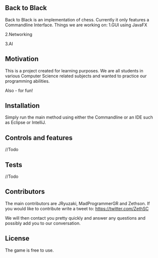 ## Back to Black

Back to Black is an implementation of chess. Currently it only features a Commandline Interface.
Things we are working on:
1.GUI using JavaFX

2.Networking

3.AI

## Motivation

This is a project created for learning purposes. We are all students in various Computer Science related subjects and wanted to practice our programming abilities.

Also - for fun!

## Installation

Simply run the main method using either the Commandline or an IDE such as Eclipse or IntelliJ.

## Controls and features

//Todo

## Tests

//Todo

## Contributors

The main contributors are JRyuzaki, MadProgrammerGR and Zethson.
If you would like to contribute write a tweet to:
https://twitter.com/ZethSC

We will then contact you pretty quickly and answer any questions and possibly add you to our conversation.

## License

The game is free to use.
